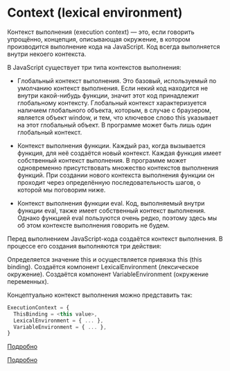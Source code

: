 # Context (lexical environment)

Контекст выполнения (execution context) — это, если говорить упрощённо, концепция, описывающая окружение, в котором производится выполнение кода на JavaScript. Код всегда выполняется внутри некоего контекста.

В JavaScript существует три типа контекстов выполнения:

- Глобальный контекст выполнения. Это базовый, используемый по умолчанию контекст выполнения. Если некий код находится не внутри какой-нибудь функции, значит этот код принадлежит глобальному контексту. Глобальный контекст характеризуется наличием глобального объекта, которым, в случае с браузером, является объект window, и тем, что ключевое слово this указывает на этот глобальный объект. В программе может быть лишь один глобальный контекст.

- Контекст выполнения функции. Каждый раз, когда вызывается функция, для неё создаётся новый контекст. Каждая функция имеет собственный контекст выполнения. В программе может одновременно присутствовать множество контекстов выполнения функций. При создании нового контекста выполнения функции он проходит через определённую последовательность шагов, о которой мы поговорим ниже.

- Контекст выполнения функции eval. Код, выполняемый внутри функции eval, также имеет собственный контекст выполнения. Однако функцией eval пользуются очень редко, поэтому здесь мы об этом контексте выполнения говорить не будем.

Перед выполнением JavaScript-кода создаётся контекст выполнения. В процессе его создания выполняются три действия:

Определяется значение this и осуществляется привязка this (this binding).
Создаётся компонент LexicalEnvironment (лексическое окружение).
Создаётся компонент VariableEnvironment (окружение переменных).

Концептуально контекст выполнения можно представить так:

```JavaScript
ExecutionContext = {
  ThisBinding = <this value>,
  LexicalEnvironment = { ... },
  VariableEnvironment = { ... },
}
```

[Подробно](https://habr.com/ru/companies/ruvds/articles/422089/)

[Подробно](https://discocode.ru/content/js/under-the-hood-js/call-stack)
